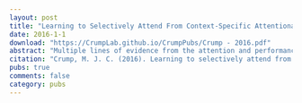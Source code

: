 ```yaml
---
layout: post
title: "Learning to Selectively Attend From Context-Specific Attentional Histories: A Demonstration and Some Constraints."
date: 2016-1-1
download: "https://CrumpLab.github.io/CrumpPubs/Crump - 2016.pdf"
abstract: "Multiple lines of evidence from the attention and performance literature show that attention filtering can be controlled by higher level voluntary processes and lower-level cue-driven processes (for recent reviews see Bugg, 2012; Bugg & Crump, 2012; Egner, 2008). The experiments were designed to test a general hypothesis that cue-driven control learns from context-specific histories of prior acts of selective attention. Several web-based flanker studies were conducted via Amazon Mechanical Turk. Attention filtering demands were induced by a secondary one-back memory task after each trial prompting recall of the last target or distractor letter. Blocking recall demands produced larger flanker effects for the distractor than target recall conditions. Mixing recall demands and associating them with particular stimulus-cues (location, colour, letter, and font) sometimes showed rapid, contextual control of flanker interference, and sometimes did not. The results show that subtle methodological parameters can influence whether or not contextual control is observed. More generally, the results show that contextual control phenomena can be influenced by other sources of control, including other cue-driven sources competing for control."
citation: "Crump, M. J. C. (2016). Learning to selectively attend from context-specific attentional histories: A demonstration and some constraints. Canadian Journal of Experimental Psychology, 70, 59-77."
pubs: true
comments: false
category: pubs
---
```

